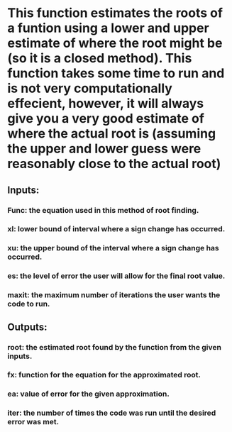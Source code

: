 # This function estimates the roots of a funtion using a lower and upper estimate of where the root might be (so it is a closed method). This function takes some time to run and is not very computationally effecient, however, it will always give you a very good estimate of where the actual root is (assuming the upper and lower guess were reasonably close to the actual root)

## Inputs:
### Func: the equation used in this method of root finding. 
### xl: lower bound of interval where a sign change has occurred. 
### xu: the upper bound of the interval where a sign change has occurred. 
### es: the level of error the user will allow for the final root value. 
### maxit: the maximum number of iterations the user wants the code to run. 

## Outputs:
### root: the estimated root found by the function from the given inputs. 
### fx: function for the equation for the approximated root. 
### ea: value of error for the given approximation. 
### iter: the number of times the code was run until the desired error was met.

